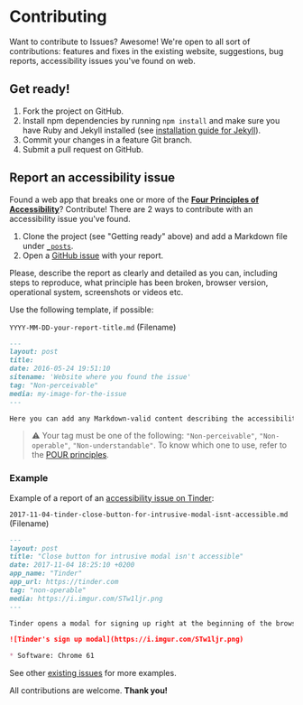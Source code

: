 # Contributing
Want to contribute to Issues? Awesome! We're open to all sort of contributions: features and fixes in the existing website, suggestions, bug reports,  accessibility issues you've found on web.

## Get ready!
1. Fork the project on GitHub.
2. Install npm dependencies by running `npm install` and make sure you have Ruby and Jekyll installed (see [installation guide for Jekyll](https://jekyllrb.com/docs/installation/)).
3. Commit your changes in a feature Git branch. 
4. Submit a pull request on GitHub.

## Report an accessibility issue
Found a web app that breaks one or more of the [**Four Principles of Accessibility**](https://www.w3.org/TR/UNDERSTANDING-WCAG20/intro.html#introduction-fourprincs-head)?  Contribute! There are 2 ways to contribute with an accessibility issue you've found.

1. Clone the project (see "Getting ready" above) and add a Markdown file under [`_posts`](_posts).
2. Open a [GitHub issue](https://github.com/a11yrocks/issues/issues) with your report.

Please, describe the report as clearly and detailed as you can, including steps to reproduce, what principle has been broken, browser version, operational system, screenshots or videos etc.

Use the following template, if possible:

`YYYY-MM-DD-your-report-title.md` (Filename)

```md
---
layout: post
title:
date: 2016-05-24 19:51:10
sitename: 'Website where you found the issue'
tag: "Non-perceivable"
media: my-image-for-the-issue
---

Here you can add any Markdown-valid content describing the accessibility issue.
```

> :warning: Your tag must be one of the following: `"Non-perceivable"`, `"Non-operable"`, `"Non-understandable"`. To know which one to use, refer to the [POUR principles](https://www.w3.org/TR/UNDERSTANDING-WCAG20/intro.html#introduction-fourprincs-head).

### Example
Example of a report of an [accessibility issue on Tinder](https://issues.11y,.rocks/report/2017-11-04-tinder-close-button-for-intrusive-modal-isnt-accessible):

`2017-11-04-tinder-close-button-for-intrusive-modal-isnt-accessible.md`  (Filename)

```md
---
layout: post
title: "Close button for intrusive modal isn't accessible"
date: 2017-11-04 18:25:10 +0200
app_name: "Tinder"
app_url: https://tinder.com
tag: "non-operable"
media: https://i.imgur.com/STw1ljr.png
---

Tinder opens a modal for signing up right at the beginning of the browsing experience. Besides that, the close button isn't reachable by keyboard, because `div` is being used instead of `button`.

![Tinder's sign up modal](https://i.imgur.com/STw1ljr.png)

* Software: Chrome 61
```

See other [existing issues](https://issues.a11y.rocks/) for more examples.

All contributions are welcome. **Thank you!**

